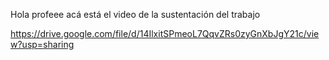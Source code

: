 Hola profeee acá está el video de la sustentación del trabajo

https://drive.google.com/file/d/14IlxitSPmeoL7QqvZRs0zyGnXbJgY21c/view?usp=sharing
